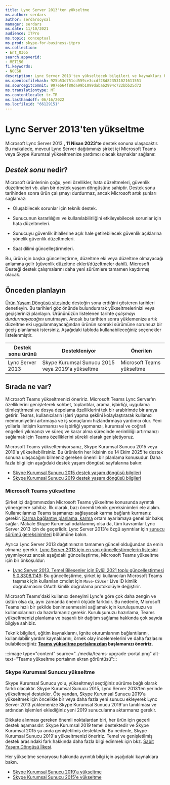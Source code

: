 ```yaml
---
title: Lync Server 2013'ten yükseltme
ms.author: serdars
author: serdarsoysal
manager: serdars
ms.date: 11/10/2021
audience: ITPro
ms.topic: conceptual
ms.prod: skype-for-business-itpro
ms.collection:
- Ent_O365
search.appverid:
- MET150
f1.keywords:
- NOCSH
description: Lync Server 2013'ten yükseltecek bilgileri ve kaynakları bulun. Destek 11 Nisan 2023'de sona eriyor.
ms.openlocfilehash: 925b53d751cd559ce3ccdf28d823531021611551
ms.sourcegitcommit: 997eb64f80da99b1099daba62994c722bbb25d72
ms.translationtype: MT
ms.contentlocale: tr-TR
ms.lasthandoff: 06/16/2022
ms.locfileid: "66129151"
---
```

# <a name="upgrading-from-lync-server-2013"></a>Lync Server 2013'ten yükseltme

Microsoft Lync Server 2013 **, 11 Nisan 2023'te** destek sonuna ulaşacaktır. Bu makalede, mevcut Lync Server dağıtımınızı şirket içi Microsoft Teams veya Skype Kurumsal yükseltmenize yardımcı olacak kaynaklar sağlanır.

## <a name="what-is-end-of-support"></a>*Destek sonu* nedir?

Microsoft ürünlerinin çoğu, yeni özellikler, hata düzeltmeleri, güvenlik düzeltmeleri vb. alan bir destek yaşam döngüsüne sahiptir. Destek sonu tarihinden sonra ürün çalışmayı durdurmaz, ancak Microsoft artık şunları sağlamaz:

- Oluşabilecek sorunlar için teknik destek.

- Sunucunun kararlılığını ve kullanılabilirliğini etkileyebilecek sorunlar için hata düzeltmeleri.

- Sunucuyu güvenlik ihlallerine açık hale getirebilecek güvenlik açıklarına yönelik güvenlik düzeltmeleri.

- Saat dilimi güncelleştirmeleri.

Bu, ürün için başka güncelleştirme, düzeltme eki veya düzeltme olmayacağı anlamına gelir (güvenlik düzeltme ekleri/düzeltmeler dahil). Microsoft Desteği destek çalışmalarını daha yeni sürümlere tamamen kaydırmış olacak.

## <a name="plan-ahead"></a>Önceden planlayın

[Ürün Yaşam Döngüsü sitesinde](/lifecycle/products/microsoft-lync-server-2013) desteğin sona erdiğini gösteren tarihleri denetleyin. Bu tarihleri göz önünde bulundurarak yükseltmelerinizi veya geçişlerinizi planlayın. Ürününüzün listelenen tarihte *çalışmayı durdurmayacağını* unutmayın. Ancak bu tarihten sonra yüklemenize artık düzeltme eki uygulanmayacağından ürünün sonraki sürümüne sorunsuz bir geçiş planlamak istersiniz. Aşağıdaki tabloda kullanabileceğiniz seçenekler listelenmiştir.

|Destek sonu ürünü|Destekleniyor|Önerilen|
|---|---|---|
|Lync Server 2013|Skype Kurumsal Sunucu 2015 veya 2019'a yükseltme|Microsoft Teams yükseltme

## <a name="whats-next"></a>Sırada ne var?

Microsoft Teams yükseltmenizi öneririz. Microsoft Teams Lync Server'ın özelliklerini genişleterek sohbet, toplantılar, arama, işbirliği, uygulama tümleştirmesi ve dosya depolama özelliklerini tek bir arabirimde bir araya getirir. Teams, kullanıcıların işleri yapma şeklini kolaylaştırarak kullanıcı memnuniyetini artırmaya ve iş sonuçlarını hızlandırmaya yardımcı olur. Yeni yollarla iletişim kurmanızı ve işbirliği yapmanızı, kurumsal ve coğrafi engelleri yıkmanızı ve süreç ve karar alma sürecinde verimliliği artırmanızı sağlamak için Teams özelliklerini sürekli olarak genişletiyoruz.

Microsoft Teams yükseltemiyorsanız, Skype Kurumsal Sunucu 2015 veya 2019'a yükseltebilirsiniz. Bu ürünlerin her ikisinin de 14 Ekim 2025'te destek sonuna ulaşacağını bilmeniz gereken önemli bir planlama konusudur. Daha fazla bilgi için aşağıdaki destek yaşam döngüsü sayfalarına bakın:

- [Skype Kurumsal Sunucu 2015 destek yaşam döngüsü bilgileri](/lifecycle/products/skype-for-business-server-2015)
- [Skype Kurumsal Sunucu 2019 destek yaşam döngüsü bilgileri](/lifecycle/products/skype-for-business-server-2019)

### <a name="upgrade-to-microsoft-teams"></a>Microsoft Teams yükseltme

Şirket içi dağıtımınızdan Microsoft Teams yükseltme konusunda ayrıntılı yönergelere sahibiz. İlk olarak, bazı önemli teknik gereksinimleri ele alalım. Kullanıcılarınızı Teams taşımanızı sağlayacak karma bağlantı kurmanız gerekir. [Karma bağlantıyı planlama, karma](/SkypeForBusiness/hybrid/plan-hybrid-connectivity) ortam ayarlamaya genel bir bakış sağlar. Makale Skype Kurumsal odaklanmış olsa da, tüm kavramlar Lync Server 2013 için de geçerlidir. Lync Server 2013'e özgü ayrıntılar için [sunucu sürümü gereksinimleri](/SkypeForBusiness/hybrid/plan-hybrid-connectivity#server-version-requirements) bölümüne bakın.

Ayrıca Lync Server 2013 dağıtımınızın tamamen güncel olduğundan da emin olmanız gerekir. [Lync Server 2013 için en son güncelleştirmelerin listesini](https://support.microsoft.com/topic/updates-for-lync-server-2013-a2a042ac-79f0-2665-7453-0a541fb25164) yayımlıyoruz ancak aşağıdaki güncelleştirme, Microsoft Teams yükseltme için bir önkoşuldur:

- [Lync Server 2013, Temel Bileşenler için Eylül 2021 toplu güncelleştirmesi 5.0.8308.1149](https://support.microsoft.com/topic/september-2021-cumulative-update-5-0-8308-1149-for-lync-server-2013-core-components-6755903a-fc9a-44d2-b835-2a6d01f14043): Bu güncelleştirme, şirket içi kullanıcıları Microsoft Teams taşımak için kullanılan cmdlet için `Move-CSUser` Live ID kimlik doğrulamasını OAuth kimlik doğrulama protokolüyle değiştirir.

Microsoft Teams'daki kullanıcı deneyimi Lync'e göre çok daha zengin ve üstün olsa da, aynı zamanda önemli ölçüde farklıdır. Bu nedenle, Microsoft Teams hızlı bir şekilde benimsenmesini sağlamak için kuruluşunuzu ve kullanıcılarınızı da hazırlamanız gerekir. Kuruluşunuzu hazırlama, Teams yükseltmenizi planlama ve başarılı bir dağıtım sağlama hakkında çok sayıda bilgiye sahibiz.

Teknik bilgileri, eğitim kaynaklarını, Ignite oturumlarının bağlantılarını, kullanılabilir yardım kaynaklarını, örnek olay incelemelerini ve daha fazlasını bulabileceğiniz **[Teams yükseltme portalımızdan](/MicrosoftTeams/upgrade-skype-teams) başlamanızı öneririz**.

:::image type="content" source="../media/teams-upgrade-portal.png" alt-text="Teams yükseltme portalının ekran görüntüsü":::

### <a name="upgrade-to-skype-for-business-server"></a>Skype Kurumsal Sunucu yükseltme

Skype Kurumsal Sunucu yolu, yükseltmeyi seçtiğiniz sürüme bağlı olarak farklı olacaktır. Skype Kurumsal Sunucu 2015, Lync Server 2013'ten yerinde yükseltmeyi destekler. Öte yandan, Skype Kurumsal Sunucu 2019'a yükseltmek için öncelikle bir veya daha fazla yeni sunucu ekleyerek Lync Server 2013 yüklemenize Skype Kurumsal Sunucu 2019'un tanıtılması ve ardından işlemleri eklediğiniz yeni 2019 sunucularına aktarmanız gerekir.

Dikkate alınması gereken önemli noktalardan biri, her ürün için geçerli destek aşamasıdır: Skype Kurumsal 2019 temel destektedir ve Skype Kurumsal 2015 şu anda genişletilmiş destektedir.  Bu nedenle, Skype Kurumsal Sunucu 2019'a yükseltmenizi öneririz. Temel ve genişletilmiş destek arasındaki fark hakkında daha fazla bilgi edinmek için bkz. [Sabit Yaşam Döngüsü İlkesi](/lifecycle/policies/fixed).

Her yükseltme senaryosu hakkında ayrıntılı bilgi için aşağıdaki kaynaklara bakın.

- [Skype Kurumsal Sunucu 2019'a yükseltme](/skypeforbusiness/migration/migration-to-skype-for-business-server-2019)
- [Skype Kurumsal Sunucu 2015'e yükseltme](/skypeforbusiness/deploy/upgrade-to-skype-for-business-server)
